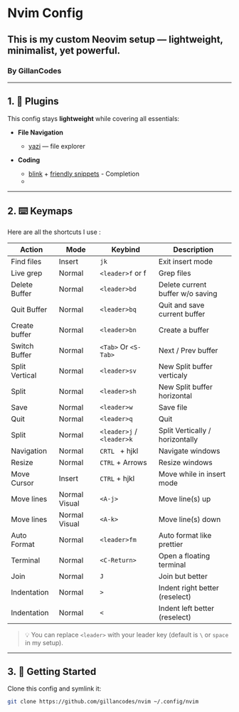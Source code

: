 # Nvim Config

## This is my custom Neovim setup — lightweight, minimalist, yet powerful.

### By GillanCodes

---

## 1. 🔌 Plugins

This config stays **lightweight** while covering all essentials:

- **File Navigation**
  - [yazi](https://github.com/mikavilpas/yazi.nvim) — file explorer

- **Coding**
  - [blink](https://github.com/saghen/blink.cmp) + [friendly snippets](https://github.com/rafamadriz/friendly-snippets) - Completion
  - [](https://github.com/)

---

## 2. ⌨️ Keymaps

Here are all the shortcuts I use :

| Action         | Mode          | Keybind                   | Description                      |
|----------------|---------------|---------------------------|----------------------------------|
| Find files     | Insert        | `jk`                      | Exit insert mode                 |
| Live grep      | Normal        | `<leader>f` or f          | Grep files                       |
| Delete Buffer  | Normal        | `<leader>bd`              | Delete current buffer w/o saving |
| Quit Buffer    | Normal        | `<leader>bq`              | Quit and save current buffer     |
| Create buffer  | Normal        | `<leader>bn`              | Create a buffer                  |
| Switch Buffer  | Normal        | `<Tab>` Or `<S-Tab>`      | Next / Prev buffer               |
| Split Vertical | Normal        | `<leader>sv`              | New Split buffer verticaly       |
| Split          | Normal        | `<leader>sh`              | New Split buffer horizontal      |
| Save           | Normal        | `<leader>w`               | Save file                        |
| Quit           | Normal        | `<leader>q`               | Quit                             |
| Split          | Normal        | `<leader>j` / `<leader>k` | Split Vertically / horizontally  |
| Navigation     | Normal        | `CRTL ` + hjkl            | Navigate windows                 |
| Resize         | Normal        | `CTRL` + Arrows           | Resize windows                   |
| Move Cursor    | Insert        | `CTRL` + hjkl             | Move while in insert mode        |
| Move lines     | Normal Visual | `<A-j>`                   | Move line(s) up                  |
| Move lines     | Normal Visual | `<A-k>`                   | Move line(s) down                |
| Auto Format    | Normal        | `<leader>fm`              | Auto format like prettier        |
| Terminal       | Normal        | `<C-Return>`              | Open a floating terminal         |
| Join           | Normal        | `J`                       | Join but better                  |
| Indentation    | Normal        | `>`                       | Indent right better (reselect)   |
| Indentation    | Normal        | `<`                       | Indent left better (reselect)    |


> 💡 You can replace `<leader>` with your leader key (default is `\` or `space` in my setup).

---

## 3. 🚀 Getting Started

Clone this config and symlink it:

```bash
git clone https://github.com/gillancodes/nvim ~/.config/nvim
```
